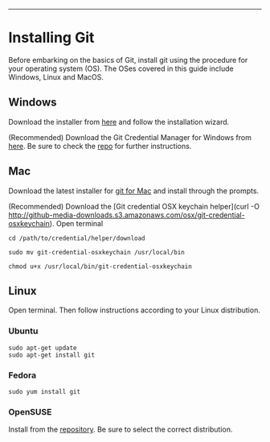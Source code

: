 [//]: # (**Focus environment systems/platforms: Windows and/or Linux\(Debian distros\)**)

---
# Installing Git
Before embarking on the basics of Git, install git using the procedure for your operating system (OS). The OSes covered in this guide include Windows, Linux and MacOS.

## Windows
Download the installer from [here](https://git-for-windows.github.io/) and follow the installation wizard.

(Recommended) Download the Git Credential Manager for Windows from [here](https://github.com/Microsoft/Git-Credential-Manager-for-Windows/releases/latest). Be sure to check the [repo](https://github.com/Microsoft/Git-Credential-Manager-for-Windows) for further instructions.

## Mac
Download the latest installer for [git for Mac](https://sourceforge.net/projects/git-osx-installer/) and install through the prompts.

(Recommended)
Download the [Git credential OSX keychain helper](curl -O http://github-media-downloads.s3.amazonaws.com/osx/git-credential-osxkeychain).
Open terminal

```
cd /path/to/credential/helper/download

sudo mv git-credential-osxkeychain /usr/local/bin

chmod u+x /usr/local/bin/git-credential-osxkeychain
```

## Linux
Open terminal. Then follow instructions according to your Linux distribution.

### Ubuntu

```
sudo apt-get update
sudo apt-get install git
```

### Fedora
```
sudo yum install git
```

### OpenSUSE
Install from the [repository](https://software.opensuse.org/package/git). Be sure to select the correct distribution.


